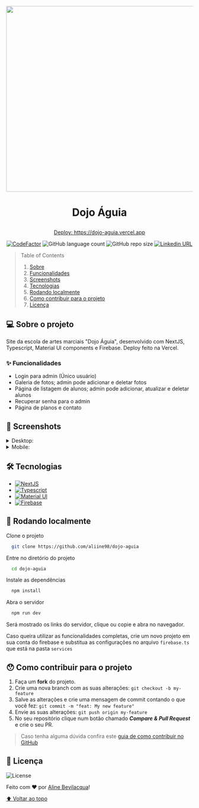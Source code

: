 <p align="center"><img src='https://github.com/aliine98/dojo-aguia/assets/90913523/8cfcab8e-2117-4dcc-a2b7-63a507102830' width='700' height='500'></p>

# <p align="center">Dojo Águia</p>

<a href="https://dojo-aguia.vercel.app/"><p align="center">Deploy: https://dojo-aguia.vercel.app</p></a>

<p align="center">
  <a href="https://www.codefactor.io/repository/github/aliine98/dojo-aguia"><img src="https://www.codefactor.io/repository/github/aliine98/dojo-aguia/badge" alt="CodeFactor" /></a>
  <img alt="GitHub language count" src="https://img.shields.io/github/languages/count/aliine98/dojo-aguia?style=flat">
  <img alt="GitHub repo size" src="https://img.shields.io/github/repo-size/aliine98/dojo-aguia?color=magenta&style=flat">
  <a href="https://www.linkedin.com/in/aline-bevilacqua/"><img alt="Linkedin URL" src="https://img.shields.io/twitter/url?label=Conecte-se comigo&logo=linkedin&style=social&url=https%3A%2F%2Fwww.linkedin.com%2Fin%2Faline-bevilacqua%2F"></a>
</p>


> Table of Contents
> <ol>
>   <li><a href="#-sobre-o-projeto">Sobre</a></li>
>   <li><a href="#-funcionalidades">Funcionalidades</a></li>
>   <li><a href="#-screenshots">Screenshots</a></li>
>   <li><a href="#-tecnologias">Tecnologias</a></li>
>   <li><a href="#-rodando-localmente">Rodando localmente</a></li>
>   <li><a href="#-como-contribuir-para-o-projeto">Como contribuir para o projeto</a></li>
>   <li><a href="#-licença">Licença</a>
> </ol>

## 💻 Sobre o projeto

Site da escola de artes marciais "Dojo Águia", desenvolvido com NextJS, Typescript, Material UI components e Firebase. Deploy feito na Vercel.

### ✨ Funcionalidades

- Login para admin (Único usuário)
- Galeria de fotos; admin pode adicionar e deletar fotos
- Página de listagem de alunos; admin pode adicionar, atualizar e deletar alunos
- Recuperar senha para o admin
- Página de planos e contato

## 🎨 Screenshots

<details>
  <summary>Desktop:</summary>
  
  ![dojo-aguia-home](https://github.com/aliine98/dojo-aguia/assets/90913523/ff99f7e3-8232-47be-ab29-16691610d30c)

  ![dojo-aguia-planos](https://github.com/aliine98/dojo-aguia/assets/90913523/0b1e5912-59f6-4fe2-a581-937b672de474)

  ![dojo-aguia-alunos](https://github.com/aliine98/dojo-aguia/assets/90913523/86cf385b-92f2-4e09-956b-67001e3ad284)

  ![dojo-aguia-galeria](https://github.com/aliine98/dojo-aguia/assets/90913523/11181c54-90ba-43ea-9563-d3bfc053dcc9)

  ![dojo-aguia-alunos-logado](https://github.com/aliine98/dojo-aguia/assets/90913523/3bac7f08-ec93-470c-a141-5a4b07d8aac3)

  ![dojo-aguia-recuperar-senha](https://github.com/aliine98/dojo-aguia/assets/90913523/786d4f57-7abe-49c3-a030-85dedeaeded4)
</details>
<details>
  <summary>Mobile:</summary>
  <img src='https://github.com/aliine98/dojo-aguia/assets/90913523/b613c827-7271-49dc-9152-4f980365e010' width='300'>
  <img src='https://github.com/aliine98/dojo-aguia/assets/90913523/0cc197f8-d06e-4dc3-88b3-376c9ec21d03' width='300'>
  <img src='https://github.com/aliine98/dojo-aguia/assets/90913523/dd615c45-007d-4425-ae4f-ab0fa46a2c1c' width='300'>
  <img src='https://github.com/aliine98/dojo-aguia/assets/90913523/fe0e67de-8554-4077-ae71-355ba049fc30' width='300'>
</details>

## 🛠 Tecnologias

- [![NextJS](https://img.shields.io/badge/next.js-000000?style=for-the-badge&logo=nextdotjs&logoColor=white)](https://nextjs.org/)
- [![Typescript](https://img.shields.io/badge/TypeScript-007ACC?style=for-the-badge&logo=typescript&logoColor=white)](https://www.typescriptlang.org/)
- [![Material UI](https://img.shields.io/badge/Material--UI-0081CB?style=for-the-badge&logo=material-ui&logoColor=white)](https://mui.com/)
- [![Firebase](https://img.shields.io/badge/Firebase-F29D0C?style=for-the-badge&logo=firebase&logoColor=white)](https://firebase.google.com)

## 🚀 Rodando localmente

Clone o projeto

```bash
  git clone https://github.com/aliine98/dojo-aguia
```

Entre no diretório do projeto

```bash
  cd dojo-aguia
```

Instale as dependências

```bash
  npm install
```

Abra o servidor

```bash
  npm run dev
```

Será mostrado os links do servidor, clique ou copie e abra no navegador.

Caso queira utilizar as funcionalidades completas, crie um novo projeto em sua conta do firebase e substitua as configurações no arquivo `firebase.ts` que está na pasta `services`

## 😯 Como contribuir para o projeto

1. Faça um **fork** do projeto.
2. Crie uma nova branch com as suas alterações: `git checkout -b my-feature`
3. Salve as alterações e crie uma mensagem de commit contando o que você fez: `git commit -m "feat: My new feature"`
4. Envie as suas alterações: `git push origin my-feature`
5. No seu repositório clique num botão chamado _**Compare & Pull Request**_ e crie o seu PR.

> Caso tenha alguma dúvida confira este [guia de como contribuir no GitHub](https://github.com/firstcontributions/first-contributions)

## 📝 Licença

![License](https://img.shields.io/github/license/aliine98/aliine98.github.io?logo=m&style=for-the-badge)

Feito com ❤️ por <a href="https://github.com/aliine98">Aline Bevilacqua</a>!

<a href="#dojo-águia">⬆ Voltar ao topo</a>
